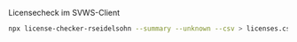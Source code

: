 Licensecheck im SVWS-Client

```bash
npx license-checker-rseidelsohn --summary --unknown --csv > licenses.csv
```
